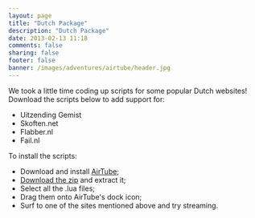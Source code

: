 ```yaml
---
layout: page
title: "Dutch Package"
description: "Dutch Package"
date: 2013-02-13 11:18
comments: false
sharing: false
footer: false
banner: /images/adventures/airtube/header.jpg
---
```


We took a little time coding up scripts for some popular Dutch websites! Download the scripts below to add support for:

- Uitzending Gemist
- Skoften.net
- Flabber.nl
- Fail.nl

To install the scripts:

- Download and install <a href="/airtube">AirTube</a>;
- <a href="http://download.dangercove.com/airtube/scripts/dutch.zip">Download the zip</a> and extract it;
- Select all the .lua files;
- Drag them onto AirTube's dock icon;
- Surf to one of the sites mentioned above and try streaming.
